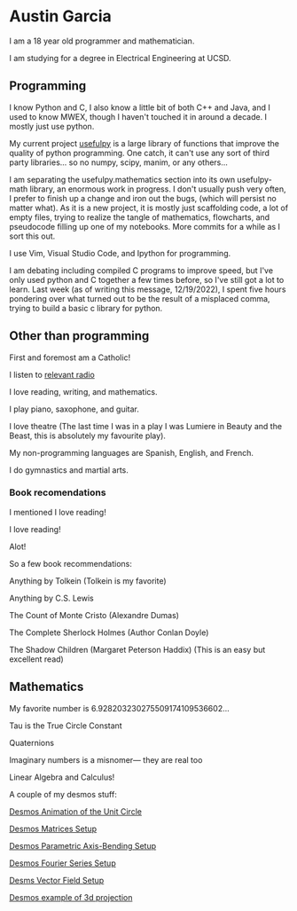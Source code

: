 # Austin Garcia

I am a 18 year old programmer and mathematician.

I am studying for a degree in Electrical Engineering at UCSD.

## Programming

I know Python and C, I also know a little bit of both C++ and Java, and I used to know MWEX, though I haven't touched it in around a decade. I mostly just use python.

My current project [usefulpy](https://github.com/Augustin007/usefulpy) is a large library of functions that improve the quality of python programming. One catch, it can't use any sort of third party libraries... so no numpy, scipy, manim, or any others... 

I am separating the usefulpy.mathematics section into its own usefulpy-math library, an enormous work in progress. I don't usually push very often, I prefer to finish up a change and iron out the bugs, (which will persist no matter what). As it is a new project, it is mostly just scaffolding code, a lot of empty files, trying to realize the tangle of mathematics, flowcharts, and pseudocode filling up one of my notebooks. More commits for a while as I sort this out.

I use Vim, Visual Studio Code, and Ipython for programming.

I am debating including compiled C programs to improve speed, but I've only used python and C together a few times before, so I've still got a lot to learn. Last week (as of writing this message, 12/19/2022), I spent five hours pondering over what turned out to be the result of a misplaced comma, trying to build a basic c library for python.

## Other than programming

First and foremost am a Catholic! 

I listen to [relevant radio](https://relevantradio.com/)

I love reading, writing, and mathematics.

I play piano, saxophone, and guitar. 

I love theatre (The last time I was in a play I was Lumiere in Beauty and the Beast, this is absolutely my favourite play). 

My non-programming languages are Spanish, English, and French.

I do gymnastics and martial arts.

### Book recomendations

I mentioned I love reading!

I love reading!

Alot!

So a few book recommendations:

Anything by Tolkein (Tolkein is my favorite)

Anything by C.S. Lewis

The Count of Monte Cristo (Alexandre Dumas)

The Complete Sherlock Holmes (Author Conlan Doyle)

The Shadow Children (Margaret Peterson Haddix) (This is an easy but excellent read)

## Mathematics

My favorite number is 6.928203230275509174109536602... 

Tau is the True Circle Constant

Quaternions

Imaginary numbers is a misnomer— they are real too

Linear Algebra and Calculus!


A couple of my desmos stuff:

[Desmos Animation of the Unit Circle](https://www.desmos.com/calculator/lzorsicscy)

[Desmos Matrices Setup](https://www.desmos.com/calculator/0qj4jdzyxh)

[Desmos Parametric Axis-Bending Setup](https://www.desmos.com/calculator/v6m8whr37n)

[Desmos Fourier Series Setup](https://www.desmos.com/calculator/i35womijug)

[Desms Vector Field Setup](https://www.desmos.com/calculator/rwfthstuvu)

[Desmos example of 3d projection](https://www.desmos.com/calculator/dfw6mshjjj)
